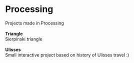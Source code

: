# Processing
Projects made in Processing<br>
<br>
<strong>Triangle</strong><br>
Sierpinski triangle <br><br>
<strong>Ulisses</strong><br>
Small interactive project based on history of Ulisses travel :) 
